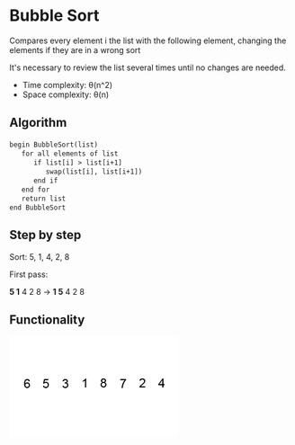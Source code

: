 # Bubble Sort

Compares every element i the list with the following element, changing the elements if they are in a wrong sort

It's necessary to review the list several times until no  changes are needed.

- Time complexity: θ(n^2)
- Space complexity: θ(n)

## Algorithm

```
begin BubbleSort(list)
   for all elements of list
      if list[i] > list[i+1]
         swap(list[i], list[i+1])
      end if
   end for 
   return list
end BubbleSort
```

## Step by step

Sort: 5, 1, 4, 2, 8

First pass:

__5 1__ 4 2 8 -> __1 5__ 4 2 8
    

## Functionality

![insertionSortGif](Bubble-sort-.gif)

